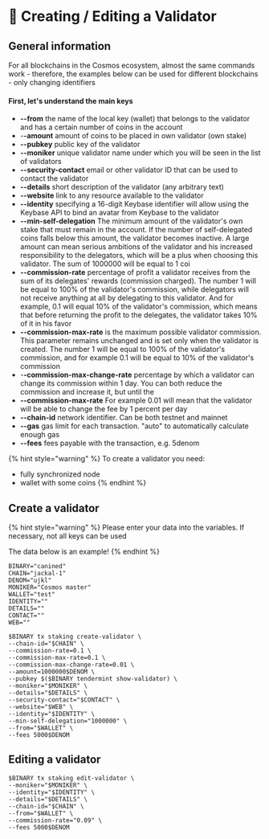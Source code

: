 # 🔧 Creating / Editing a Validator

## General information

For all blockchains in the Cosmos ecosystem, almost the same commands work - therefore, the examples below can be used for different blockchains - only changing identifiers



#### **First, let's understand the main keys**&#x20;

* **--from** the name of the local key (wallet) that belongs to the validator and has a certain number of coins in the account
* -**-amount** amount of coins to be placed in own validator (own stake)
* **--pubkey** public key of the validator
* **--moniker** unique validator name under which you will be seen in the list of validators
* **--security-contact** email or other validator ID that can be used to contact the validator
* **--details** short description of the validator (any arbitrary text)
* **--website** link to any resource available to the validator
* **--identity** specifying a 16-digit Keybase identifier will allow using the Keybase API to bind an avatar from Keybase to the validator
* **--min-self-delegation** The minimum amount of the validator's own stake that must remain in the account. If the number of self-delegated coins falls below this amount, the validator becomes inactive. A large amount can mean serious ambitions of the validator and his increased responsibility to the delegators, which will be a plus when choosing this validator. The sum of 1000000 will be equal to 1 coi
* &#x20;**--commission-rate** percentage of profit a validator receives from the sum of its delegates' rewards (commission charged). The number 1 will be equal to 100% of the validator's commission, while delegators will not receive anything at all by delegating to this validator. And for example, 0.1 will equal 10% of the validator's commission, which means that before returning the profit to the delegates, the validator takes 10% of it in his favor
* **--commission-max-rate** is the maximum possible validator commission. This parameter remains unchanged and is set only when the validator is created. The number 1 will be equal to 100% of the validator's commission, and for example 0.1 will be equal to 10% of the validator's commission
* -**-commission-max-change-rate** percentage by which a validator can change its commission within 1 day. You can both reduce the commission and increase it, but until the
* **--commission-max-rate**  For example 0.01 will mean that the validator will be able to change the fee by 1 percent per day
* **--chain-id** network identifier. Can be both testnet and mainnet
* **--gas** gas limit for each transaction. "auto" to automatically calculate enough gas
* **--fees** fees payable with the transaction, e.g. 5denom

{% hint style="warning" %}
To create a validator you need:

* fully synchronized node
* wallet with some coins
{% endhint %}

## Create a validator

{% hint style="warning" %}
Please enter your data into the variables. If necessary, not all keys can be used

The data below is an example!
{% endhint %}

```shell
BINARY="canined"
CHAIN="jackal-1"
DENOM="ujkl"
MONIKER="Cosmos master"
WALLET="test"
IDENTITY=""
DETAILS=""
CONTACT=""
WEB=""
```

```shell
$BINARY tx staking create-validator \
--chain-id="$CHAIN" \
--commission-rate=0.1 \
--commission-max-rate=0.1 \
--commission-max-change-rate=0.01 \
--amount=1000000$DENOM \
--pubkey $($BINARY tendermint show-validator) \
--moniker="$MONIKER" \
--details="$DETAILS" \
--security-contact="$CONTACT" \
--website="$WEB" \
--identity="$IDENTITY" \
--min-self-delegation="1000000" \
--from="$WALLET" \
--fees 5000$DENOM
```

## Editing a validator

```shell
$BINARY tx staking edit-validator \
--moniker="$MONIKER" \
--identity="$IDENTITY" \
--details="$DETAILS" \
--chain-id="$CHAIN" \
--from="$WALLET" \
--commission-rate="0.09" \
--fees 5000$DENOM
```
